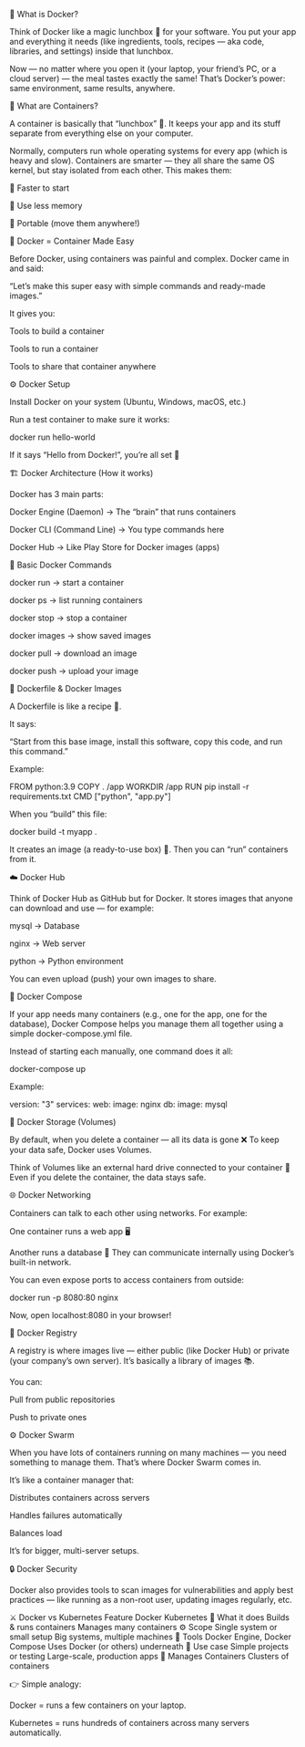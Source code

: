 🧱 What is Docker?

Think of Docker like a magic lunchbox 🍱 for your software.
You put your app and everything it needs (like ingredients, tools, recipes — aka code, libraries, and settings) inside that lunchbox.

Now — no matter where you open it (your laptop, your friend’s PC, or a cloud server) — the meal tastes exactly the same!
That’s Docker’s power: same environment, same results, anywhere.

🧩 What are Containers?

A container is basically that “lunchbox” 🥡.
It keeps your app and its stuff separate from everything else on your computer.

Normally, computers run whole operating systems for every app (which is heavy and slow).
Containers are smarter — they all share the same OS kernel, but stay isolated from each other.
This makes them:

🚀 Faster to start

💾 Use less memory

🧳 Portable (move them anywhere!)

🐳 Docker = Container Made Easy

Before Docker, using containers was painful and complex.
Docker came in and said:

“Let’s make this super easy with simple commands and ready-made images.”

It gives you:

Tools to build a container

Tools to run a container

Tools to share that container anywhere

⚙️ Docker Setup

Install Docker on your system (Ubuntu, Windows, macOS, etc.)

Run a test container to make sure it works:

docker run hello-world


If it says “Hello from Docker!”, you’re all set 🎉

🏗️ Docker Architecture (How it works)

Docker has 3 main parts:

Docker Engine (Daemon) → The “brain” that runs containers

Docker CLI (Command Line) → You type commands here

Docker Hub → Like Play Store for Docker images (apps)

🧠 Basic Docker Commands

docker run → start a container

docker ps → list running containers

docker stop → stop a container

docker images → show saved images

docker pull → download an image

docker push → upload your image

📜 Dockerfile & Docker Images

A Dockerfile is like a recipe 🧾.

It says:

“Start from this base image, install this software, copy this code, and run this command.”

Example:

FROM python:3.9
COPY . /app
WORKDIR /app
RUN pip install -r requirements.txt
CMD ["python", "app.py"]


When you “build” this file:

docker build -t myapp .


It creates an image (a ready-to-use box) 🧊.
Then you can “run” containers from it.

☁️ Docker Hub

Think of Docker Hub as GitHub but for Docker.
It stores images that anyone can download and use — for example:

mysql → Database

nginx → Web server

python → Python environment

You can even upload (push) your own images to share.

🧩 Docker Compose

If your app needs many containers (e.g., one for the app, one for the database),
Docker Compose helps you manage them all together using a simple docker-compose.yml file.

Instead of starting each manually, one command does it all:

docker-compose up


Example:

version: "3"
services:
  web:
    image: nginx
  db:
    image: mysql

💾 Docker Storage (Volumes)

By default, when you delete a container — all its data is gone ❌
To keep your data safe, Docker uses Volumes.

Think of Volumes like an external hard drive connected to your container 💽
Even if you delete the container, the data stays safe.

🌐 Docker Networking

Containers can talk to each other using networks.
For example:

One container runs a web app 🖥️

Another runs a database 💾
They can communicate internally using Docker’s built-in network.

You can even expose ports to access containers from outside:

docker run -p 8080:80 nginx


Now, open localhost:8080 in your browser!

🏢 Docker Registry

A registry is where images live — either public (like Docker Hub) or private (your company’s own server).
It’s basically a library of images 📚.

You can:

Pull from public repositories

Push to private ones

⚙️ Docker Swarm

When you have lots of containers running on many machines — you need something to manage them.
That’s where Docker Swarm comes in.

It’s like a container manager that:

Distributes containers across servers

Handles failures automatically

Balances load

It’s for bigger, multi-server setups.

🔒 Docker Security

Docker also provides tools to scan images for vulnerabilities and apply best practices — like running as a non-root user, updating images regularly, etc.

⚔️ Docker vs Kubernetes
Feature	Docker	Kubernetes
🧱 What it does	Builds & runs containers	Manages many containers
⚙️ Scope	Single system or small setup	Big systems, multiple machines
🧩 Tools	Docker Engine, Docker Compose	Uses Docker (or others) underneath
🚀 Use case	Simple projects or testing	Large-scale, production apps
🧠 Manages	Containers	Clusters of containers

👉 Simple analogy:

Docker = runs a few containers on your laptop.

Kubernetes = runs hundreds of containers across many servers automatically.
